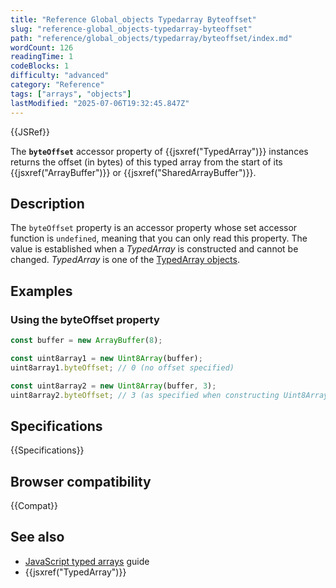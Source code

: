 ```yaml
---
title: "Reference Global_objects Typedarray Byteoffset"
slug: "reference-global_objects-typedarray-byteoffset"
path: "reference/global_objects/typedarray/byteoffset/index.md"
wordCount: 126
readingTime: 1
codeBlocks: 1
difficulty: "advanced"
category: "Reference"
tags: ["arrays", "objects"]
lastModified: "2025-07-06T19:32:45.847Z"
---
```



{{JSRef}}

The **`byteOffset`** accessor property of {{jsxref("TypedArray")}} instances returns the offset (in bytes) of this typed array from the start of its {{jsxref("ArrayBuffer")}} or {{jsxref("SharedArrayBuffer")}}.

## Description

The `byteOffset` property is an accessor property whose set accessor function is `undefined`, meaning that you can only read this property. The value is established when a _TypedArray_ is constructed and cannot be changed. _TypedArray_ is one of the [TypedArray objects](/en-US/docs/Web/JavaScript/Reference/Global_Objects/TypedArray#typedarray_objects).

## Examples

### Using the byteOffset property

```js
const buffer = new ArrayBuffer(8);

const uint8array1 = new Uint8Array(buffer);
uint8array1.byteOffset; // 0 (no offset specified)

const uint8array2 = new Uint8Array(buffer, 3);
uint8array2.byteOffset; // 3 (as specified when constructing Uint8Array)
```

## Specifications

{{Specifications}}

## Browser compatibility

{{Compat}}

## See also

- [JavaScript typed arrays](/en-US/docs/Web/JavaScript/Guide/Typed_arrays) guide
- {{jsxref("TypedArray")}}
